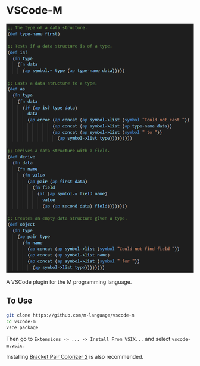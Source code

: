 # VSCode-M

![demo](images/demo.png)

A VSCode plugin for the M programming language.

## To Use

```bash
git clone https://github.com/m-language/vscode-m
cd vscode-m
vsce package
```

Then go to `Extensions -> ... -> Install From VSIX...` and select `vscode-m.vsix`.

Installing [Bracket Pair Colorizer 2](https://github.com/CoenraadS/Bracket-Pair-Colorizer-2) is also recommended.
